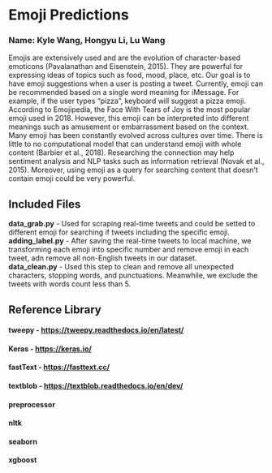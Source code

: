 # Emoji Predictions
### Name: Kyle Wang, Hongyu Li, Lu Wang
Emojis are extensively used and are the evolution of character-based emoticons (Pavalanathan and Eisenstein, 2015). They are powerful for expressing ideas of topics such as food, mood, place, etc. Our goal is to have emoji suggestions when a user is posting a tweet. Currently, emoji can be recommended based on a single word meaning for iMessage. For example, if the user types “pizza”, keyboard will suggest a pizza emoji. According to Emojipedia, the Face With Tears of Joy is the most popular emoji used in 2018. However, this emoji can be interpreted into different meanings such as amusement or embarrassment based on the context. Many emoji has been constantly evolved across cultures over time. There is little to no computational model that can understand emoji with whole content (Barbier et al., 2018). Researching the connection may help sentiment analysis and NLP tasks such as information retrieval (Novak et al., 2015). Moreover, using emoji as a query for searching content that doesn’t contain emoji could be very powerful.

## Included Files
**data_grab.py** - Used for scraping real-time tweets and could be setted to different emoji for searching if tweets including the specific emoji.\
**adding_label.py** - After saving the real-time tweets to local machine, we transforming each emoji into specific number and remove emoji in each tweet, adn remove all non-English tweets in our dataset.\
**data_clean.py** - Used this step to clean and remove all unexpected characters, stopping words, and punctuations. Meanwhile, we exclude the tweets with words count less than 5.



## Reference Library
#### tweepy - https://tweepy.readthedocs.io/en/latest/
#### Keras - https://keras.io/
#### fastText - https://fasttext.cc/
#### textblob - https://textblob.readthedocs.io/en/dev/
#### preprocessor
#### nltk
#### seaborn
#### xgboost


